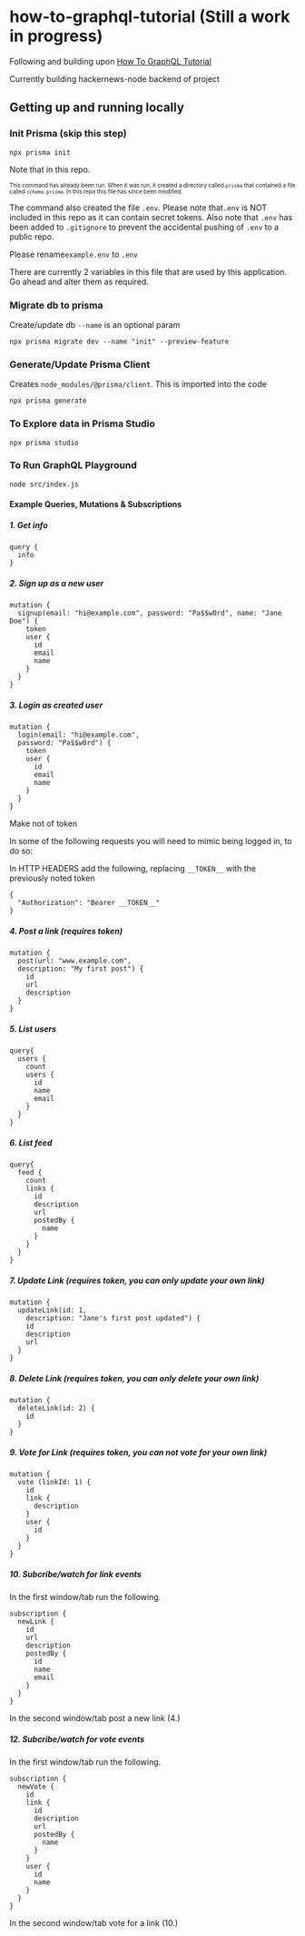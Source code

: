 # how-to-graphql-tutorial (Still a work in progress)
Following and building upon [How To GraphQL Tutorial](https://www.howtographql.com/graphql-js/0-introduction)

Currently building hackernews-node backend of project

## Getting up and running locally
### Init Prisma (skip this step)

```
npx prisma init
```

Note that in this repo.

<sub><sup>This command has already been run. When it was run, it created a directory called `prisma` that contained a file called `schema.prisma`. In this repo this file has since been modified.

The command also created the file `.env`. Please note that`.env` is NOT included in this repo as it can contain secret tokens. Also note that `.env` has been added to `.gitignore` to prevent the accidental pushing of `.env` to a public repo.</sup></sub>


Please rename`example.env` to `.env` 

There are currently 2 variables in this file that are used by this application. Go ahead and alter them as required.


### Migrate db to prisma
Create/update db `--name` is an optional param
```
npx prisma migrate dev --name "init" --preview-feature
```

### Generate/Update Prisma Client 
Creates `node_modules/@prisma/client`. This is imported into the code
```
npx prisma generate
```

### To Explore data in Prisma Studio
```
npx prisma studio
```

### To Run GraphQL Playground
```
node src/index.js
```

#### Example Queries, Mutations & Subscriptions

##### 1. Get info
```
query {
  info
}
```

##### 2. Sign up as a new user
```
mutation {
  signup(email: "hi@example.com", password: "Pa$$w0rd", name: "Jane Doe") {
    token
    user {
      id
      email
      name
    }
  }
}
```

##### 3. Login as created user
```
mutation {
  login(email: "hi@example.com",
  password: "Pa$$w0rd") {
    token
    user {
      id
      email
      name
    }
  }
}
```

Make not of token

In some of the following requests you will need to mimic being logged in, to do so:

In HTTP HEADERS add the following, replacing `__TOKEN__` with the previously noted token
```
{
  "Authorization": "Bearer __TOKEN__"
}
```

##### 4. Post a link (requires token)

```
mutation {
  post(url: "www.example.com",
  description: "My first post") {
    id
    url
    description
  }
}
```

##### 5. List users

```
query{
  users {
    count
    users {
      id
      name
      email
    }
  }
}
```

##### 6. List feed

```
query{
  feed {
    count
    links {
      id
      description
      url
      postedBy {
        name
      }
    }
  }
}
```

##### 7. Update Link (requires token, you can only update your own link)

```
mutation {
  updateLink(id: 1,
    description: "Jane's first post updated") {
    id
    description
    url
  }
}
```

##### 8. Delete Link (requires token, you can only delete your own link)

```
mutation {
  deleteLink(id: 2) {
    id
  }
}
```

##### 9. Vote for Link (requires token, you can not vote for your own link)
```
mutation {
  vote (linkId: 1) {
    id
  	link {
      description
  	}
  	user {
      id
    }
  }
}
```

##### 10. Subcribe/watch for link events
In the first window/tab run the following.

```
subscription {
  newLink {
    id
    url
    description
    postedBy {
      id
      name
      email
    }
  }
}
```
In the second window/tab post a new link (4.)

##### 12. Subcribe/watch for vote events
In the first window/tab run the following.

```
subscription {
  newVote {
    id
    link {
      id
      description
      url
      postedBy {
        name
      }
    }
  	user {
      id
      name
    }
  }
}
```
In the second window/tab vote for a link (10.)


